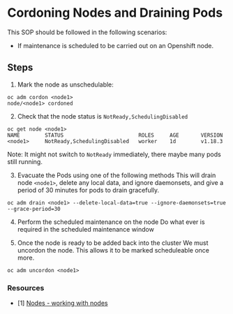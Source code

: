 # Cordoning Nodes and Draining Pods
This SOP should be followed in the following scenarios:

- If maintenance is scheduled to be carried out on an Openshift node.


## Steps

1. Mark the node as unschedulable:

```
oc adm cordon <node1>
node/<node1> cordoned
```

2. Check that the node status is `NotReady,SchedulingDisabled`

```
oc get node <node1>
NAME        STATUS                        ROLES     AGE       VERSION
<node1>     NotReady,SchedulingDisabled   worker    1d        v1.18.3
```

Note: It might not switch to `NotReady` immediately, there maybe many pods still running.


3. Evacuate the Pods using one of the following methods
This will drain node `<node1>`, delete any local data, and ignore daemonsets, and give a period of 30 minutes for pods to drain gracefully.

```
oc adm drain <node1> --delete-local-data=true --ignore-daemonsets=true --grace-period=30
```

4. Perform the scheduled maintenance on the node
Do what ever is required in the scheduled maintenance window


5. Once the node is ready to be added back into the cluster
We must uncordon the node. This allows it to be marked scheduleable once more.

```
oc adm uncordon <node1>
```


### Resources

- [1] [Nodes - working with nodes](https://docs.openshift.com/container-platform/4.5/nodes/nodes/nodes-nodes-working.html)

